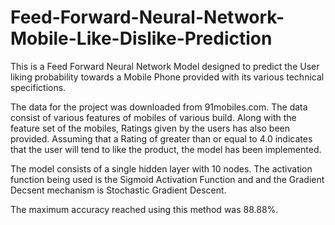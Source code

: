 # Feed-Forward-Neural-Network-Mobile-Like-Dislike-Prediction
This is a Feed Forward Neural Network Model designed to predict the User liking probability towards a Mobile Phone provided with its various technical specifictions.

The data for the project was downloaded from 91mobiles.com. The data consist of various features of mobiles of various build. Along with the feature set of the mobiles, Ratings given by the users has also been provided. Assuming that a Rating of greater than or equal to 4.0 indicates that the user will tend to like the product, the model has been implemented.

The model consists of a single hidden layer with 10 nodes. The activation function being used is the Sigmoid Activation Function and and the Gradient Decsent mechanism is Stochastic Gradient Descent. 

The maximum accuracy reached using this method was 88.88%.
